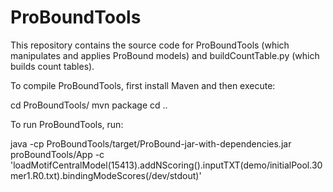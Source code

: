 # ProBoundTools

This repository contains the source code for ProBoundTools (which manipulates and applies ProBound models) and buildCountTable.py (which builds count tables). 

To compile ProBoundTools, first install Maven and then execute:

cd ProBoundTools/
mvn package
cd ..

To run ProBoundTools, run:

java -cp ProBoundTools/target/ProBound-jar-with-dependencies.jar proBoundTools/App -c 'loadMotifCentralModel(15413).addNScoring().inputTXT(demo/initialPool.30mer1.R0.txt).bindingModeScores(/dev/stdout)'

